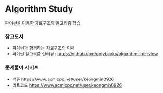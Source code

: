 # Algorithm Study

파이썬을 이용한 자료구조와 알고리즘 학습

### 참고도서
* 파이썬과 함께하는 자료구조의 이해
* 파이썬 알고리즘 인터뷰 : https://github.com/onlybooks/algorithm-interview

### 문제풀이 사이트
* 백준 https://www.acmicpc.net/user/keongmin0926
* 리트코드 https://www.acmicpc.net/user/keongmin0926
